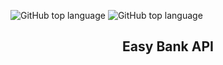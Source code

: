 ![GitHub top language](https://img.shields.io/github/languages/top/naereloire/to_do_list_API?style=for-the-badge)
![GitHub top language](https://img.shields.io/github/languages/top/naereloire/to_do_list_API?label=spring%20boot&style=for-the-badge)

<h2 align='center'>Easy Bank API</h2>

